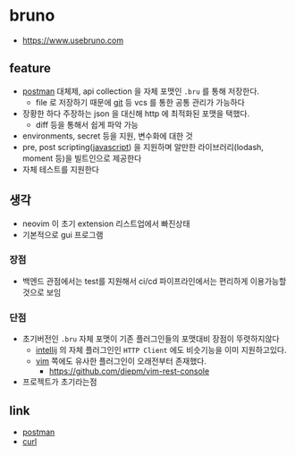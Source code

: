 # bruno

+ https://www.usebruno.com

## feature
- [postman](postman) 대체제, api collection 을 자체 포맷인 `.bru` 를 통해 저장한다.
  - file 로 저장하기 때문에 [git](git) 등 vcs 를 통한 공통 관리가 가능하다
- 장황한 하다 주장하는 json 을 대신해 http 에 최적화된 포맷을 택했다.
  - diff 등을 통해서 쉽게 파악 가능
- environments, secret 등을 지원, 변수화에 대한 것
- pre, post scripting([javascript](javascript)) 을 지원하며 알만한 라이브러리(lodash, moment 등)을 빌트인으로 제공한다
- 자체 테스트를 지원한다

## 생각
- neovim 이 초기 extension 리스트업에서 빠진상태
- 기본적으로 gui 프로그램

### 장점
- 백엔드 관점에서는 test를 지원해서 ci/cd 파이프라인에서는 편리하게 이용가능할 것으로 보임

### 단점
- 초기버전인 `.bru` 자체 포맷이 기존 플러그인들의 포맷대비 장점이 뚜렷하지않다
  - [intellij](intellij) 의 자체 플러그인인 `HTTP Client` 에도 비슷기능을 이미 지원하고있다.
  - [vim](vim) 쪽에도 유사한 플러그인이 오래전부터 존재했다.
    + https://github.com/diepm/vim-rest-console
- 프로젝트가 초기라는점

## link
- [postman](postman)
- [curl](curl)
